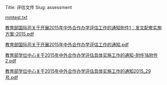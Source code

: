 Title: 评估文件
Slug: assessment

<!-- 教育部国际司关于开展2015年中外合作办学评估工作的通知附件1：发文配套实施方案-2015.pdf -->
<!-- 教育部国际司关于开展2015年中外合作办学评估工作的通知.pdf -->
<!-- 教育部学位中心关于2015年中外合作办学评估具体实施工作的通知-附件1&附件2.pdf -->
<!-- 教育部学位中心关于2015年中外合作办学评估具体实施工作的通知[2015]29号.pdf -->


[mmtest.txt]({filename}/static/assessment/miao.txt)

[教育部国际司关于开展2015年中外合作办学评估工作的通知附件1：发文配套实施方案-2015.pdf](/static/assessment/教育部国际司关于开展2015年中外合作办学评估工作的通知附件1：发文配套实施方案-2015.pdf)

[教育部国际司关于开展2015年中外合作办学评估工作的通知.pdf](/static/assessment/教育部国际司关于开展2015年中外合作办学评估工作的通知.pdf)

[教育部学位中心关于2015年中外合作办学评估具体实施工作的通知-附件1&附件2.pdf](/static/assessment/教育部学位中心关于2015年中外合作办学评估具体实施工作的通知-附件1&附件2.pdf)

[教育部学位中心关于2015年中外合作办学评估具体实施工作的通知2015_29号.pdf](/static/assessment/教育部学位中心关于2015年中外合作办学评估具体实施工作的通知_2015_29号.pdf)
